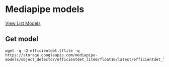 # Mediapipe models

[View List Models](https://developers.google.com/mediapipe/solutions/vision/object_detector/index#models)

## Get model

```
wget -q -O efficientdet.tflite -q https://storage.googleapis.com/mediapipe-models/object_detector/efficientdet_lite0/float16/latest/efficientdet_lite0.tflite
```
